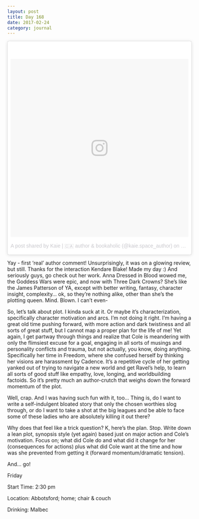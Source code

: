 ```yaml
---
layout: post
title: Day 168
date: 2017-02-24
category: journal
---
```


<blockquote class="instagram-media" data-instgrm-version="7" style=" background:#FFF; border:0; border-radius:3px; box-shadow:0 0 1px 0 rgba(0,0,0,0.5),0 1px 10px 0 rgba(0,0,0,0.15); margin: 1px; max-width:658px; padding:0; width:99.375%; width:-webkit-calc(100% - 2px); width:calc(100% - 2px);"><div style="padding:8px;"> <div style=" background:#F8F8F8; line-height:0; margin-top:40px; padding:50.0% 0; text-align:center; width:100%;"> <div style=" background:url(data:image/png;base64,iVBORw0KGgoAAAANSUhEUgAAACwAAAAsCAMAAAApWqozAAAABGdBTUEAALGPC/xhBQAAAAFzUkdCAK7OHOkAAAAMUExURczMzPf399fX1+bm5mzY9AMAAADiSURBVDjLvZXbEsMgCES5/P8/t9FuRVCRmU73JWlzosgSIIZURCjo/ad+EQJJB4Hv8BFt+IDpQoCx1wjOSBFhh2XssxEIYn3ulI/6MNReE07UIWJEv8UEOWDS88LY97kqyTliJKKtuYBbruAyVh5wOHiXmpi5we58Ek028czwyuQdLKPG1Bkb4NnM+VeAnfHqn1k4+GPT6uGQcvu2h2OVuIf/gWUFyy8OWEpdyZSa3aVCqpVoVvzZZ2VTnn2wU8qzVjDDetO90GSy9mVLqtgYSy231MxrY6I2gGqjrTY0L8fxCxfCBbhWrsYYAAAAAElFTkSuQmCC); display:block; height:44px; margin:0 auto -44px; position:relative; top:-22px; width:44px;"></div></div><p style=" color:#c9c8cd; font-family:Arial,sans-serif; font-size:14px; line-height:17px; margin-bottom:0; margin-top:8px; overflow:hidden; padding:8px 0 7px; text-align:center; text-overflow:ellipsis; white-space:nowrap;"><a href="https://www.instagram.com/p/BQ7SJLqFTz_/" style=" color:#c9c8cd; font-family:Arial,sans-serif; font-size:14px; font-style:normal; font-weight:normal; line-height:17px; text-decoration:none;" target="_blank">A post shared by Kaie | 🇨🇦 author &amp; bookaholic (@kaie.space_author)</a> on <time style=" font-family:Arial,sans-serif; font-size:14px; line-height:17px;" datetime="2017-02-25T07:32:17+00:00">Feb 24, 2017 at 11:32pm PST</time></p></div></blockquote>
<script async defer src="//platform.instagram.com/en_US/embeds.js"></script>

Yay - first ‘real’ author comment! Unsurprisingly, it was on a glowing review, but still. Thanks for the interaction Kendare Blake! Made my day :) And seriously guys, go check out her work. Anna Dressed in Blood wowed me, the Goddess Wars were epic, and now with Three Dark Crowns? She’s like the James Patterson of YA, except with better writing, fantasy, character insight, complexity… ok, so they’re nothing alike, other than she’s the plotting queen. Mind. Blown. I can’t even-

So, let’s talk about plot. I kinda suck at it. Or maybe it’s characterization, specifically character motivation and arcs. I’m not doing it right. I’m having a great old time pushing forward, with more action and dark twistiness and all sorts of great stuff, but I cannot map a proper plan for the life of me! Yet again, I get partway through things and realize that Cole is meandering with only the flimsiest excuse for a goal, engaging in all sorts of musings and personality conflicts and trauma, but not actually, you know, doing anything. Specifically her time in Freedom, where she confused herself by thinking her visions are harassment by Cadence. It’s a repetitive cycle of her getting yanked out of trying to navigate a new world and get Ravel’s help, to learn all sorts of good stuff like empathy, love, longing, and worldbuilding factoids. So it’s pretty much an author-crutch that weighs down the forward momentum of the plot.

Well, crap. And I was having such fun with it, too… Thing is, do I want to write a self-indulgent bloated story that only the chosen worthies slog through, or do I want to take a shot at the big leagues and be able to face some of these ladies who are absolutely killing it out there? 

Why does that feel like a trick question? K, here’s the plan. Stop. Write down a lean plot, synopsis style (yet again) based just on major action and Cole’s motivation. Focus on; what did Cole do and what did it change for her (consequences for actions) plus what did Cole want at the time and how was she prevented from getting it (forward momentum/dramatic tension). 

And… go!

Friday

Start Time: 2:30 pm

Location: Abbotsford; home; chair & couch

Drinking: Malbec
